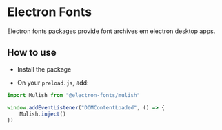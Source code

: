 # Electron Fonts

Electron fonts packages provide font archives em electron desktop apps.

## How to use

* Install the package

* On your `preload.js`, add:

```ts
import Mulish from "@electron-fonts/mulish"

window.addEventListener("DOMContentLoaded", () => {
    Mulish.inject()
})
```